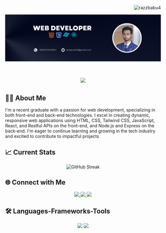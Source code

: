 <p align="right"> <img src="https://komarev.com/ghpvc/?username=razzbabu4&label=Profile%20views&color=0e75b6&style=flat" alt="razzbabu4" /> </p>

<img src="https://raw.githubusercontent.com/razzbabu4/razzbabu4/main/banner.png" />

<h1 align="center">
    <img src="https://readme-typing-svg.herokuapp.com/?font=Righteous&size=35&center=true&vCenter=true&width=500&height=70&duration=4000&lines=Hi+There!+👋;+I'm+Md.Tareq+Masud!;I'm+MERN+Stack+Developer" />
</h1>

## 🧑‍💻 About Me
I'm a recent graduate with a passion for web development, specializing in both front-end and back-end technologies. I excel in creating dynamic, responsive web applications using HTML, CSS, Tailwind CSS, JavaScript, React, and Restful APIs on the front-end, and Node.js and Express on the back-end. I'm eager to continue learning and growing in the tech industry and excited to contribute to impactful projects

## :chart_with_upwards_trend: Current Stats

<div align="center">
    <img src="https://github-readme-streak-stats.herokuapp.com?user=razzbabu4&theme=transparent&hide_border=true&border_radius=4&date_format=M%20j%5B%2C%20Y%5D&ring=E58307&fire=E58307&currStreakLabel=E58307&stroke=EB545400&currStreakNum=E58307&dates=E58307" alt="GitHub Streak" />
</div>

## 🌐 Connect with Me
<div align="center"> 
  <a href="mailto:tareqraz07@gmail.com">
    <img src="https://img.shields.io/badge/Gmail-333333?style=for-the-badge&logo=gmail&logoColor=red" />
  </a>
  <a href="https://linkedin.com/in/md-tareq-masud" target="_blank">
    <img src="https://img.shields.io/badge/LinkedIn-0077B5?style=for-the-badge&logo=linkedin&logoColor=white" target="_blank" />
  </a>
  <a href="https://md-tareq-masud-portfolio-v2.netlify.app" target="_blank">
     <img src="https://img.shields.io/badge/Portfolio-FF5722?style=for-the-badge&logo=todoist&logoColor=white" target="_blank" /> <!-- sqlite, safari, google-chrome are other good icon options -->
  </a>
</div>

## 🛠️ Languages-Frameworks-Tools
<div align="center">
    <img src="https://skillicons.dev/icons?i=html,css,tailwind,c,javascript,react" />
    <img src="https://skillicons.dev/icons?i=nodejs,express,firebase,mongodb,vscode,git,github,figma" /><br>
</div>
